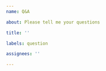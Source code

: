 ```yaml
---
name: Q&A

about: Please tell me your questions

title: ''

labels: question

assignees: ''

---
```



